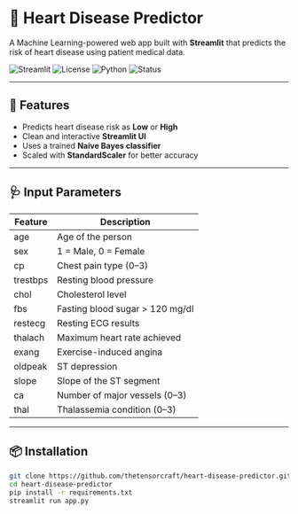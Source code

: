# 💓 Heart Disease Predictor

A Machine Learning-powered web app built with **Streamlit** that predicts the risk of heart disease using patient medical data.

![Streamlit](https://img.shields.io/badge/Built%20with-Streamlit-orange?logo=streamlit)
![License](https://img.shields.io/badge/License-MIT-green)
![Python](https://img.shields.io/badge/Python-3.9%2B-blue)
![Status](https://img.shields.io/badge/Status-Active-success)

---

## 🧠 Features

- Predicts heart disease risk as **Low** or **High**
- Clean and interactive **Streamlit UI**
- Uses a trained **Naive Bayes classifier**
- Scaled with **StandardScaler** for better accuracy

---

## 🩺 Input Parameters

| Feature       | Description                        |
|---------------|------------------------------------|
| age           | Age of the person                  |
| sex           | 1 = Male, 0 = Female               |
| cp            | Chest pain type (0–3)              |
| trestbps      | Resting blood pressure             |
| chol          | Cholesterol level                  |
| fbs           | Fasting blood sugar > 120 mg/dl    |
| restecg       | Resting ECG results                |
| thalach       | Maximum heart rate achieved        |
| exang         | Exercise-induced angina            |
| oldpeak       | ST depression                      |
| slope         | Slope of the ST segment            |
| ca            | Number of major vessels (0–3)      |
| thal          | Thalassemia condition (0–3)        |

---

## 📦 Installation

```bash
git clone https://github.com/thetensorcraft/heart-disease-predictor.git
cd heart-disease-predictor
pip install -r requirements.txt
streamlit run app.py
